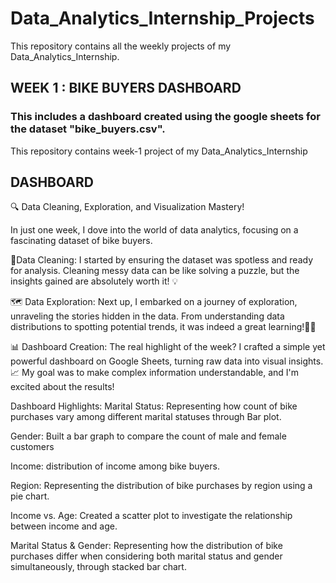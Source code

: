 # Data_Analytics_Internship_Projects
This repository contains all the weekly projects of my Data_Analytics_Internship.


## WEEK 1 : BIKE BUYERS DASHBOARD

### This includes a dashboard created using the google sheets for the dataset "bike_buyers.csv".
This repository contains week-1 project of my Data_Analytics_Internship

## DASHBOARD



🔍 Data Cleaning, Exploration, and Visualization Mastery!

In just one week, I dove into the world of data analytics, focusing on a fascinating dataset of bike buyers. 

🧹Data Cleaning:
I started by ensuring the dataset was spotless and ready for analysis. Cleaning messy data can be like solving a puzzle, but the insights gained are absolutely worth it! 💡

 🗺️ Data Exploration:
Next up, I embarked on a journey of exploration, unraveling the stories hidden in the data. From understanding data distributions to spotting potential trends, it was indeed a great learning!🕵️‍♂️

 📊 Dashboard Creation:
The real highlight of the week? I crafted a simple yet powerful dashboard on Google Sheets, turning raw data into visual insights. 📈 My goal was to make complex information understandable, and I'm excited about the results!

Dashboard Highlights:
Marital Status: Representing how count of bike purchases vary among different marital statuses through Bar plot.

Gender: Built a bar graph to compare the count of male and female customers

Income: distribution of income among bike buyers.




Region: Representing the distribution of bike purchases by region using a pie chart. 

Income vs. Age: Created a scatter plot to investigate the relationship between income and age.

Marital Status & Gender: Representing how the distribution of bike purchases differ when considering both marital status and gender simultaneously, through stacked bar chart.

